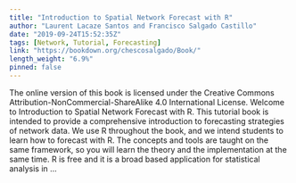 ```yaml
---
title: "Introduction to Spatial Network Forecast with R"
author: "Laurent Lacaze Santos and Francisco Salgado Castillo"
date: "2019-09-24T15:52:35Z"
tags: [Network, Tutorial, Forecasting]
link: "https://bookdown.org/chescosalgado/Book/"
length_weight: "6.9%"
pinned: false
---
```


 The online version of this book is licensed under the Creative Commons Attribution-NonCommercial-ShareAlike 4.0 International License. Welcome to Introduction to Spatial Network Forecast with R. This tutorial book is intended to provide a comprehensive introduction to forecasting strategies of network data. We use R throughout the book, and we intend students to learn how to forecast with R. The concepts and tools are taught on the same framework, so you will learn the theory and the implementation at the same time. R is free and it is a broad based application for statistical analysis in ...
